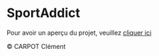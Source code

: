 # SportAddict

Pour avoir un aperçu du projet, veuillez <a href="" target="_blank">cliquer ici</a>

&copy; CARPOT Clément
